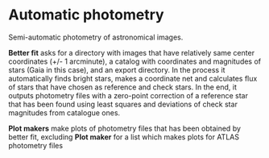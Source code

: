 # Automatic photometry
 Semi-automatic photometry of astronomical images.
 
 **Better fit** asks for a directory with images that have relatively same center coordinates (+/- 1 arcminute), a catalog with coordinates and magnitudes of stars (Gaia in this case), and an export directory. In the process it automatically finds bright stars, makes a coordinate net and calculates flux of stars that have chosen as reference and check stars. In the end, it outputs photometry files with a zero-point correction of a reference star that has been found using least squares and deviations of check star magnitudes from catalogue ones.
 
 **Plot makers** make plots of photometry files that has been obtained by better fit, excluding **Plot maker** for a list which makes plots for ATLAS photometry files
